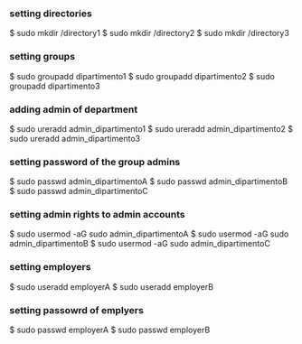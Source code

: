 ### setting directories
$ sudo mkdir /directory1
$ sudo mkdir /directory2
$ sudo mkdir /directory3

### setting groups
$ sudo groupadd dipartimento1
$ sudo groupadd dipartimento2
$ sudo groupadd dipartimento3

### adding admin of department
$ sudo ureradd admin_dipartimento1
$ sudo ureradd admin_dipartimento2
$ sudo ureradd admin_dipartimento3

### setting password of the group admins
$ sudo passwd admin_dipartimentoA
$ sudo passwd admin_dipartimentoB
$ sudo passwd admin_dipartimentoC

### setting admin rights to admin accounts
$ sudo usermod -aG sudo admin_dipartimentoA
$ sudo usermod -aG sudo admin_dipartimentoB
$ sudo usermod -aG sudo admin_dipartimentoC

### setting employers
$ sudo useradd employerA
$ sudo useradd employerB

### setting passowrd of emplyers
$ sudo passwd employerA
$ sudo passwd employerB
